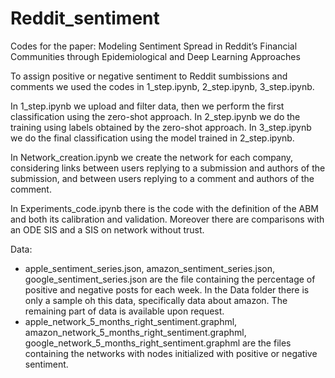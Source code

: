 # Reddit_sentiment
Codes for the paper: Modeling Sentiment Spread in Reddit’s Financial Communities through Epidemiological and Deep Learning Approaches

To assign positive or negative sentiment to Reddit sumbissions and comments we used the codes in 1_step.ipynb, 2_step.ipynb, 3_step.ipynb.

In 1_step.ipynb we upload and filter data, then we perform the first classification using the zero-shot approach.
In 2_step.ipynb we do the training using labels obtained by the zero-shot approach.
In 3_step.ipynb we do the final classification using the model trained in 2_step.ipynb.

In Network_creation.ipynb we create the network for each company, considering links between users replying to a submission and authors of the submission, and between users replying to a comment and authors of the comment.

In Experiments_code.ipynb there is the code with the definition of the ABM and both its calibration and validation. Moreover there are comparisons with an ODE SIS and a SIS on network without trust. 

Data:
  - apple_sentiment_series.json, amazon_sentiment_series.json, google_sentiment_series.json are the file containing the percentage of positive and negative posts for each week. In the Data folder there is only a sample oh this data, specifically data about amazon. The remaining part of data is available upon request. 
  - apple_network_5_months_right_sentiment.graphml, amazon_network_5_months_right_sentiment.graphml, google_network_5_months_right_sentiment.graphml are the files containing the networks with nodes initialized with positive or negative sentiment.
